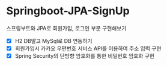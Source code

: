 # Springboot-JPA-SignUp
스프링부트와 JPA로 회원가입, 로그인 부분 구현해보기

- [x] H2 DB말고 MySql로 DB 연동하기
- [x] 회원가입시 카카오 우편번호 서비스 API를 이용하여 주소 입력 구현
- [x] Spring Security의 단방향 암호화를 통한 비밀번호 암호화 구현

